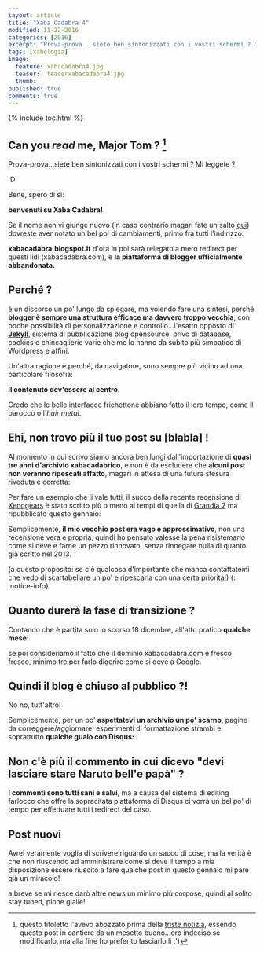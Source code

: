 ```yaml
---
layout: article
title: "Xaba Cadabra 4"
modified: 11-22-2016
categories: [2016]
excerpt: "Prova-prova...siete ben sintonizzati con i vostri schermi ? Mi leggete ?"
tags: [xabologia]
image: 
  feature: xabacadabra4.jpg
  teaser:  teaserxabacadabra4.jpg
  thumb: 
published: true
comments: true
---
```


{% include toc.html %}

## Can you _read_ me, Major Tom ? [^tom]

[^tom]: questo titoletto l'avevo abozzato prima della <a href="https://xabacadabra.com/2016/David-Bowie/">triste notizia</a>, essendo questo post in cantiere da un mesetto buono...ero indeciso se modificarlo, ma alla fine ho preferito lasciarlo lì :')

Prova-prova...siete ben sintonizzati con i vostri schermi ? Mi leggete ?

:D

Bene, spero di sì: 

**benvenuti su Xaba Cadabra!**

Se il nome non vi giunge nuovo (in caso contrario magari fate un salto [qui](https://xabacadabra.com/blog/story/)) dovreste aver notato un bel po' di cambiamenti, primo fra tutti l'indirizzo:

**xabacadabra.blogspot.it** d'ora in poi sarà relegato a mero redirect per questi lidi (xabacadabra.com), e **la piattaforma di blogger ufficialmente abbandonata.**

## Perché ?

è un discorso un po' lungo da spiegare, ma volendo fare una sintesi, perché **blogger è sempre una struttura efficace ma davvero troppo vecchia**, con poche possibilità di personalizzazione e controllo...l'esatto opposto di [**Jekyll**](https://jekyllrb.com/), sistema di pubblicazione blog opensource, privo di database, cookies e chincaglierie varie che me lo hanno da subito più simpatico di Wordpress e affini.

Un'altra ragione è perché, da navigatore, sono sempre più vicino ad una particolare filosofia:

**Il contenuto dev'essere al centro.**

Credo che le belle interfacce frichettone abbiano fatto il loro tempo, come il barocco o l'_hair metal_.

## Ehi, non trovo più il tuo post su [blabla] !

Al momento in cui scrivo siamo ancora ben lungi dall'importazione di **quasi tre anni d'archivio xabacadabrico**, e non è da escludere che **alcuni post non veranno ripescati affatto**, magari in attesa di una futura stesura riveduta e corretta: 

Per fare un esempio che li vale tutti, il succo della recente recensione di [Xenogears](https://xabacadabra.com/2016/xenogears-recensione/) è stato scritto più o meno ai tempi di quella di [Grandia 2](https://xabacadabra.com/2013/grandia-2-recensione/) ma ripubblicato questo gennaio:

Semplicemente, **il mio vecchio post era vago e approssimativo**, non una recensione vera e propria, quindi ho pensato valesse la pena risistemarlo come si deve e farne un pezzo rinnovato, senza rinnegare nulla di quanto già scritto nel 2013.

(a questo proposito: se c'è qualcosa d'importante che manca contattatemi che vedo di scartabellare un po' e ripescarla con una certa priorità!)
{: .notice-info}

## Quanto durerà la fase di transizione ?

Contando che è partita solo lo scorso 18 dicembre, all'atto pratico **qualche mese:** 

se poi consideriamo il fatto che il dominio xabacadabra.com è fresco fresco, minimo tre per farlo digerire come si deve a Google.

## Quindi il blog è chiuso al pubblico ?!

No no, tutt'altro! 

Semplicemente, per un po' **aspettatevi un archivio un po' scarno**, pagine da correggere/aggiornare, esperimenti di formattazione strambi e soprattutto **qualche guaio con Disqus:**

## Non c'è più il commento in cui dicevo "devi lasciare stare Naruto bell'e papà" ?

**I commenti sono tutti sani e salvi**, ma a causa del sistema di editing farlocco che offre la sopracitata piattaforma di Disqus ci vorrà un bel po' di tempo per effettuare tutti i redirect del caso.

## Post nuovi

Avrei veramente voglia di scrivere riguardo un sacco di cose, ma la verità è che non riuscendo ad amministrare come si deve il tempo a mia disposizione essere riuscito a fare qualche post in questo gennaio mi pare già un miracolo! 

a breve se mi riesce darò altre news un minimo più corpose, quindi al solito stay tuned, pinne gialle!